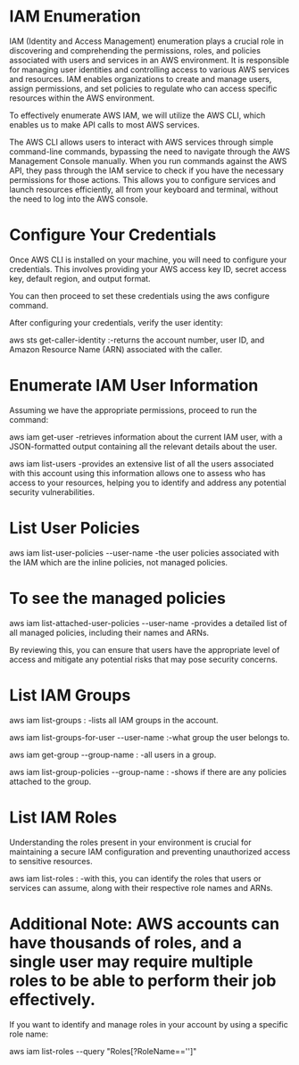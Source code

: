 # IAM Enumeration

IAM (Identity and Access Management) enumeration plays a crucial role in discovering and comprehending the permissions, roles, and policies associated with users and services in an AWS environment. It is responsible for managing user identities and controlling access to various AWS services and resources. IAM enables organizations to create and manage users, assign permissions, and set policies to regulate who can access specific resources within the AWS environment.

To effectively enumerate AWS IAM, we will utilize the AWS CLI, which enables us to make API calls to most AWS services. 

The AWS CLI allows users to interact with AWS services through simple command-line commands, bypassing the need to navigate through the AWS Management Console manually. When you run commands against the AWS API, they pass through the IAM service to check if you have the necessary permissions for those actions. This allows you to configure services and launch resources efficiently, all from your keyboard and terminal, without the need to log into the AWS console.

# Configure Your Credentials
Once AWS CLI is installed on your machine, you will need to configure your credentials. This involves providing your AWS access key ID, secret access key, default region, and output format. 

You can then proceed to set these credentials using the aws configure command.

After configuring your credentials, verify the user identity:

aws sts get-caller-identity  :-returns the account number, user ID, and Amazon Resource Name (ARN) associated with the caller.

# Enumerate IAM User Information

Assuming we have the appropriate permissions, proceed to run the command: 

aws iam get-user   -retrieves information about the current IAM user, with a JSON-formatted output containing all the relevant details about the user. 

aws iam list-users    -provides an extensive list of all the users associated with this account using this information allows one to assess who has access to your resources, helping you to identify and address any potential security vulnerabilities.

# List User Policies

aws iam list-user-policies --user-name <username>   -the user policies associated with the IAM which are the inline policies, not managed policies. 

# To see the managed policies 

aws iam list-attached-user-policies --user-name <username>   -provides a detailed list of all managed policies, including their names and ARNs. 

By reviewing this, you can ensure that users have the appropriate level of access and mitigate any potential risks that may pose security concerns.

# List IAM Groups

aws iam list-groups  :  -lists all IAM groups in the account.

aws iam list-groups-for-user --user-name <username>   :-what group the user belongs to.

aws iam get-group --group-name <groupname>    :   -all users in a group.

aws iam list-group-policies --group-name <groupname>   :  -shows if there are any policies attached to the group.

# List IAM Roles

Understanding the roles present in your environment is crucial for maintaining a secure IAM configuration and preventing unauthorized access to sensitive resources.

aws iam list-roles  :  -with this, you can identify the roles that users or services can assume, along with their respective role names and ARNs.


# Additional Note: AWS accounts can have thousands of roles, and a single user may require multiple roles to be able to perform their job effectively.

If you want to identify and manage roles in your account by using a specific role name:

aws iam list-roles --query "Roles[?RoleName=='<nameoftherole>']"

